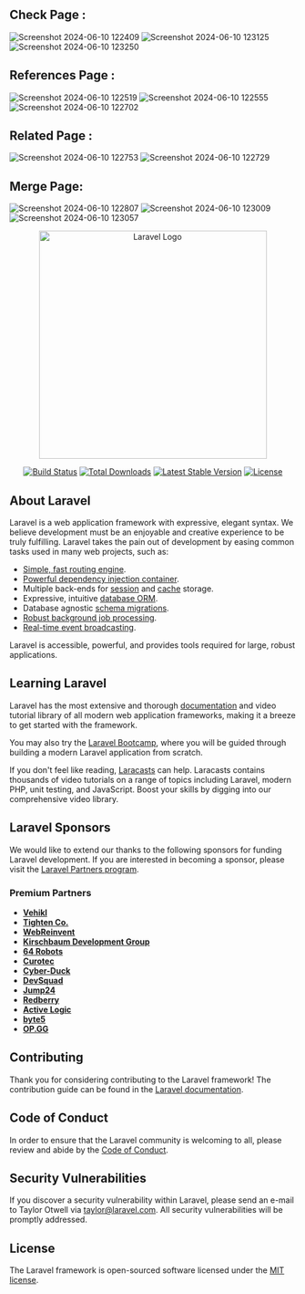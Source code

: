 ## Check Page :

![Screenshot 2024-06-10 122409](https://github.com/3absy1/dashboard/assets/102052336/63020f8d-c432-48c4-ad1f-866b5c39e1e0)
![Screenshot 2024-06-10 123125](https://github.com/3absy1/dashboard/assets/102052336/9f0f56fd-0cac-4489-abff-3a45f24ee8de)
![Screenshot 2024-06-10 123250](https://github.com/3absy1/dashboard/assets/102052336/1a4a5ccb-d9bf-4cd0-ae9c-568f3b278ab3)

## References Page :

![Screenshot 2024-06-10 122519](https://github.com/3absy1/dashboard/assets/102052336/f85b25d9-c617-474a-8255-3a941a9f0d0a)
![Screenshot 2024-06-10 122555](https://github.com/3absy1/dashboard/assets/102052336/46e094f4-a629-47ca-b88a-5deceb590d08)
![Screenshot 2024-06-10 122702](https://github.com/3absy1/dashboard/assets/102052336/58c3de51-026b-440e-b2a3-0cb3ca30b0b5)

## Related Page :

![Screenshot 2024-06-10 122753](https://github.com/3absy1/dashboard/assets/102052336/5858301f-7b1d-4457-b69f-5d1ee8e61ff5)
![Screenshot 2024-06-10 122729](https://github.com/3absy1/dashboard/assets/102052336/cb206f53-1bbe-4cb0-9be9-c1d1d40efb33)

## Merge Page:

![Screenshot 2024-06-10 122807](https://github.com/3absy1/dashboard/assets/102052336/0031aea6-42f1-4c46-b2cd-e52c787d7425)
![Screenshot 2024-06-10 123009](https://github.com/3absy1/dashboard/assets/102052336/06ca7339-bd74-4d34-8e24-ca786fb0aaa5)
![Screenshot 2024-06-10 123057](https://github.com/3absy1/dashboard/assets/102052336/47912549-d566-4c9a-b481-8c579eaeb6ca)


<p align="center"><a href="https://laravel.com" target="_blank"><img src="https://raw.githubusercontent.com/laravel/art/master/logo-lockup/5%20SVG/2%20CMYK/1%20Full%20Color/laravel-logolockup-cmyk-red.svg" width="400" alt="Laravel Logo"></a></p>

<p align="center">
<a href="https://github.com/laravel/framework/actions"><img src="https://github.com/laravel/framework/workflows/tests/badge.svg" alt="Build Status"></a>
<a href="https://packagist.org/packages/laravel/framework"><img src="https://img.shields.io/packagist/dt/laravel/framework" alt="Total Downloads"></a>
<a href="https://packagist.org/packages/laravel/framework"><img src="https://img.shields.io/packagist/v/laravel/framework" alt="Latest Stable Version"></a>
<a href="https://packagist.org/packages/laravel/framework"><img src="https://img.shields.io/packagist/l/laravel/framework" alt="License"></a>
</p>

## About Laravel

Laravel is a web application framework with expressive, elegant syntax. We believe development must be an enjoyable and creative experience to be truly fulfilling. Laravel takes the pain out of development by easing common tasks used in many web projects, such as:

- [Simple, fast routing engine](https://laravel.com/docs/routing).
- [Powerful dependency injection container](https://laravel.com/docs/container).
- Multiple back-ends for [session](https://laravel.com/docs/session) and [cache](https://laravel.com/docs/cache) storage.
- Expressive, intuitive [database ORM](https://laravel.com/docs/eloquent).
- Database agnostic [schema migrations](https://laravel.com/docs/migrations).
- [Robust background job processing](https://laravel.com/docs/queues).
- [Real-time event broadcasting](https://laravel.com/docs/broadcasting).

Laravel is accessible, powerful, and provides tools required for large, robust applications.

## Learning Laravel

Laravel has the most extensive and thorough [documentation](https://laravel.com/docs) and video tutorial library of all modern web application frameworks, making it a breeze to get started with the framework.

You may also try the [Laravel Bootcamp](https://bootcamp.laravel.com), where you will be guided through building a modern Laravel application from scratch.

If you don't feel like reading, [Laracasts](https://laracasts.com) can help. Laracasts contains thousands of video tutorials on a range of topics including Laravel, modern PHP, unit testing, and JavaScript. Boost your skills by digging into our comprehensive video library.

## Laravel Sponsors

We would like to extend our thanks to the following sponsors for funding Laravel development. If you are interested in becoming a sponsor, please visit the [Laravel Partners program](https://partners.laravel.com).

### Premium Partners

- **[Vehikl](https://vehikl.com/)**
- **[Tighten Co.](https://tighten.co)**
- **[WebReinvent](https://webreinvent.com/)**
- **[Kirschbaum Development Group](https://kirschbaumdevelopment.com)**
- **[64 Robots](https://64robots.com)**
- **[Curotec](https://www.curotec.com/services/technologies/laravel/)**
- **[Cyber-Duck](https://cyber-duck.co.uk)**
- **[DevSquad](https://devsquad.com/hire-laravel-developers)**
- **[Jump24](https://jump24.co.uk)**
- **[Redberry](https://redberry.international/laravel/)**
- **[Active Logic](https://activelogic.com)**
- **[byte5](https://byte5.de)**
- **[OP.GG](https://op.gg)**

## Contributing

Thank you for considering contributing to the Laravel framework! The contribution guide can be found in the [Laravel documentation](https://laravel.com/docs/contributions).

## Code of Conduct

In order to ensure that the Laravel community is welcoming to all, please review and abide by the [Code of Conduct](https://laravel.com/docs/contributions#code-of-conduct).

## Security Vulnerabilities

If you discover a security vulnerability within Laravel, please send an e-mail to Taylor Otwell via [taylor@laravel.com](mailto:taylor@laravel.com). All security vulnerabilities will be promptly addressed.

## License

The Laravel framework is open-sourced software licensed under the [MIT license](https://opensource.org/licenses/MIT).
